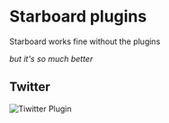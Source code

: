 # Starboard plugins
Starboard works fine without the plugins

_but it's so much better_
## Twitter
![Tiwitter Plugin](https://i.ibb.co/5RgLj7Z/Twitter-Plugin.png)
